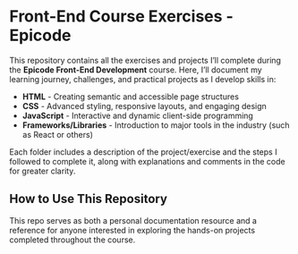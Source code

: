 # Front-End Course Exercises - Epicode

This repository contains all the exercises and projects I’ll complete during the **Epicode Front-End Development** course. Here, I’ll document my learning journey, challenges, and practical projects as I develop skills in:

- **HTML** - Creating semantic and accessible page structures
- **CSS** - Advanced styling, responsive layouts, and engaging design
- **JavaScript** - Interactive and dynamic client-side programming
- **Frameworks/Libraries** - Introduction to major tools in the industry (such as React or others)

Each folder includes a description of the project/exercise and the steps I followed to complete it, along with explanations and comments in the code for greater clarity.

## How to Use This Repository
This repo serves as both a personal documentation resource and a reference for anyone interested in exploring the hands-on projects completed throughout the course.
